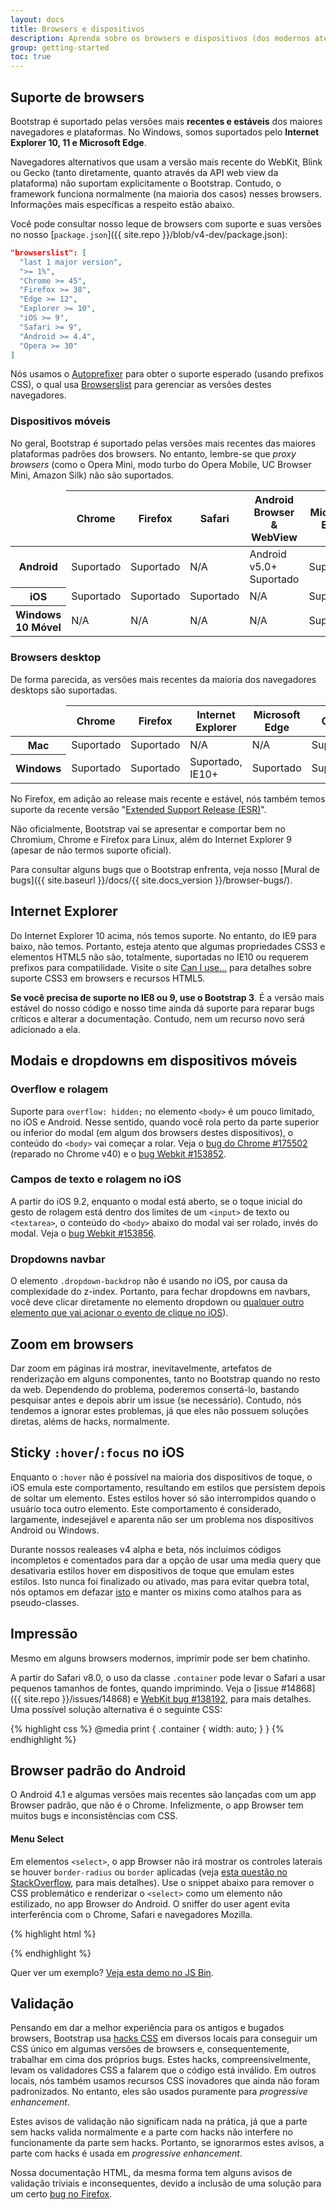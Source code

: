 ```yaml
---
layout: docs
title: Browsers e dispositivos
description: Aprenda sobre os browsers e dispositivos (dos modernos até os antigos) que suportam o Bootstrap, incluindo quirks e bugs conhecidos, em cada.
group: getting-started
toc: true
---
```


## Suporte de browsers

Bootstrap é suportado pelas versões mais **recentes e estáveis** dos maiores navegadores e plataformas. No Windows, somos suportados pelo **Internet Explorer 10, 11 e Microsoft Edge**.

Navegadores alternativos que usam a versão mais recente do WebKit, Blink ou Gecko (tanto diretamente, quanto através da API web view da plataforma) não suportam explicitamente o Bootstrap. Contudo, o framework funciona normalmente (na maioria dos casos) nesses browsers. Informações mais específicas a respeito estão abaixo.

Você pode consultar nosso leque de browsers com suporte e suas versões no nosso [`package.json`]({{ site.repo }}/blob/v4-dev/package.json):

```json
"browserslist": [
  "last 1 major version",
  ">= 1%",
  "Chrome >= 45",
  "Firefox >= 38",
  "Edge >= 12",
  "Explorer >= 10",
  "iOS >= 9",
  "Safari >= 9",
  "Android >= 4.4",
  "Opera >= 30"
]
```

Nós usamos o [Autoprefixer](https://github.com/postcss/autoprefixer) para obter o suporte esperado (usando prefixos CSS), o qual usa [Browserslist](https://github.com/browserslist/browserslist) para gerenciar as versões destes navegadores.

### Dispositivos móveis

No geral, Bootstrap é suportado pelas versões mais recentes das maiores plataformas padrões dos browsers. No entanto, lembre-se que _proxy browsers_ (como o Opera Mini, modo turbo do Opera Mobile, UC Browser Mini, Amazon Silk) não são suportados.

<table class="table table-bordered table-striped">
  <thead>
    <tr>
      <td></td>
      <th>Chrome</th>
      <th>Firefox</th>
      <th>Safari</th>
      <th>Android Browser &amp; WebView</th>
      <th>Microsoft Edge</th>
    </tr>
  </thead>
  <tbody>
    <tr>
      <th scope="row">Android</th>
      <td class="text-success">Suportado</td>
      <td class="text-success">Suportado</td>
      <td class="text-muted">N/A</td>
      <td class="text-success">Android v5.0+ Suportado</td>
      <td class="text-success">Suportado</td>
    </tr>
    <tr>
      <th scope="row">iOS</th>
      <td class="text-success">Suportado</td>
      <td class="text-success">Suportado</td>
      <td class="text-success">Suportado</td>
      <td class="text-muted">N/A</td>
      <td class="text-success">Suportado</td>
    </tr>
    <tr>
      <th scope="row">Windows 10 Móvel</th>
      <td class="text-muted">N/A</td>
      <td class="text-muted">N/A</td>
      <td class="text-muted">N/A</td>
      <td class="text-muted">N/A</td>
      <td class="text-success">Suportado</td>
    </tr>
  </tbody>
</table>

### Browsers desktop

De forma parecida, as versões mais recentes da maioria dos navegadores desktops são suportadas.

<table class="table table-bordered table-striped">
  <thead>
    <tr>
      <td></td>
      <th>Chrome</th>
      <th>Firefox</th>
      <th>Internet Explorer</th>
      <th>Microsoft Edge</th>
      <th>Opera</th>
      <th>Safari</th>
    </tr>
  </thead>
  <tbody>
    <tr>
      <th scope="row">Mac</th>
      <td class="text-success">Suportado</td>
      <td class="text-success">Suportado</td>
      <td class="text-muted">N/A</td>
      <td class="text-muted">N/A</td>
      <td class="text-success">Suportado</td>
      <td class="text-success">Suportado</td>
    </tr>
    <tr>
      <th scope="row">Windows</th>
      <td class="text-success">Suportado</td>
      <td class="text-success">Suportado</td>
      <td class="text-success">Suportado, IE10+</td>
      <td class="text-success">Suportado</td>
      <td class="text-success">Suportado</td>
      <td class="text-danger">Not Suportado</td>
    </tr>
  </tbody>
</table>

No Firefox, em adição ao release mais recente e estável, nós também temos suporte da recente versão "[Extended Support Release (ESR)](https://www.mozilla.org/en-US/firefox/organizations/#faq)".

Não oficialmente, Bootstrap vai se apresentar e comportar bem no Chromium, Chrome e Firefox para Linux, além do Internet Explorer 9 (apesar de não termos suporte oficial).

Para consultar alguns bugs que o Bootstrap enfrenta, veja nosso [Mural de bugs]({{ site.baseurl }}/docs/{{ site.docs_version }}/browser-bugs/).

## Internet Explorer

Do Internet Explorer 10 acima, nós temos suporte. No entanto, do IE9 para baixo, não temos. Portanto, esteja atento que algumas propriedades CSS3 e elementos HTML5 não são, totalmente, suportadas no IE10 ou requerem prefixos para compatilidade. Visite o site [Can I use...](https://caniuse.com/) para detalhes sobre suporte CSS3 em browsers e recursos HTML5.

**Se você precisa de suporte no IE8 ou 9, use o Bootstrap 3**. É a versão mais estável do nosso código e nosso time ainda dá suporte para reparar bugs críticos e alterar a documentação. Contudo, nem um recurso novo será adicionado a ela.

## Modais e dropdowns em dispositivos móveis

### Overflow e rolagem

Suporte para `overflow: hidden;` no elemento `<body>` é um pouco limitado, no iOS e Android. Nesse sentido, quando você rola perto da parte superior ou inferior do modal (em algum dos browsers destes dispositivos), o conteúdo do `<body>` vai começar a rolar. Veja o [bug do Chrome #175502](https://bugs.chromium.org/p/chromium/issues/detail?id=175502) (reparado no Chrome v40) e o [bug Webkit #153852](https://bugs.webkit.org/show_bug.cgi?id=153852).

### Campos de texto e rolagem no iOS

A partir do iOS 9.2, enquanto o modal está aberto, se o toque inicial do gesto de rolagem está dentro dos limites de um `<input>` de texto ou `<textarea>`, o conteúdo do `<body>` abaixo do modal vai ser rolado, invés do modal. Veja o [bug Webkit #153856](https://bugs.webkit.org/show_bug.cgi?id=153856).

### Dropdowns navbar

O elemento `.dropdown-backdrop` não é usando no iOS, por causa da complexidade do z-index. Portanto, para fechar dropdowns em navbars, você deve clicar diretamente no elemento dropdown ou [qualquer outro elemento que vai acionar o evento de clique no iOS](https://developer.mozilla.org/en-US/docs/Web/Events/click#Safari_Mobile)).

## Zoom em browsers

Dar zoom em páginas irá mostrar, inevitavelmente, artefatos de renderização em alguns componentes, tanto no Bootstrap quando no resto da web. Dependendo do problema, poderemos consertá-lo, bastando pesquisar antes e depois abrir um issue (se necessário). Contudo, nós tendemos a ignorar estes problemas, já que eles não possuem soluções diretas, aléms de hacks, normalmente.

## Sticky `:hover`/`:focus` no iOS

Enquanto o `:hover` não é possível na maioria dos dispositivos de toque, o iOS emula este comportamento, resultando em estilos que persistem depois de soltar um elemento. Estes estilos hover só são interrompidos quando o usuário toca outro elemento. Este comportamento é considerado, largamente, indesejável e aparenta não ser um problema nos dispositivos Android ou Windows.

Durante nossos realeases v4 alpha e beta, nós incluímos códigos incompletos e comentados para dar a opção de usar uma media query que desativaria estilos hover em dispositivos de toque que emulam estes estilos. Isto nunca foi finalizado ou ativado, mas para evitar quebra total, nós optamos em defazar [isto](https://github.com/twbs/mq4-hover-shim) e manter os mixins como atalhos para as pseudo-classes.

## Impressão

Mesmo em alguns browsers modernos, imprimir pode ser bem chatinho.

A partir do Safari v8.0, o uso da classe `.container` pode levar o Safari a usar pequenos tamanhos de fontes, quando imprimindo. Veja o [issue #14868]({{ site.repo }}/issues/14868) e [WebKit bug #138192](https://bugs.webkit.org/show_bug.cgi?id=138192), para mais detalhes. Uma possível solução alternativa é o seguinte CSS:

{% highlight css %}
@media print {
  .container {
    width: auto;
  }
}
{% endhighlight %}

## Browser padrão do Android

O Android 4.1 e algumas versões mais recentes são lançadas com um app Browser padrão, que não é o Chrome. Infelizmente, o app Browser tem muitos bugs e inconsistências com CSS.

#### Menu Select

Em elementos `<select>`, o app Browser não irá mostrar os controles laterais se houver `border-radius` ou `border` aplicadas (veja [esta questão no StackOverflow](https://stackoverflow.com/questions/14744437/html-select-box-not-showing-drop-down-arrow-on-android-version-4-0-when-set-with), para mais detalhes). Use o snippet abaixo para remover o CSS problemático e renderizar o `<select>` como um elemento não estilizado, no app Browser do Android. O sniffer do user agent evita interferência com o Chrome, Safari e navegadores Mozilla.

{% highlight html %}
<script>
$(function () {
  var nua = navigator.userAgent
  var isAndroid = (nua.indexOf('Mozilla/5.0') > -1 && nua.indexOf('Android ') > -1 && nua.indexOf('AppleWebKit') > -1 && nua.indexOf('Chrome') === -1)
  if (isAndroid) {
    $('select.form-control').removeClass('form-control').css('width', '100%')
  }
})
</script>
{% endhighlight %}

Quer ver um exemplo? [Veja esta demo no JS Bin](http://jsbin.com/OyaqoDO/2).

## Validação

Pensando em dar a melhor experiência para os antigos e bugados browsers, Bootstrap usa [hacks CSS](http://browserhacks.com/) em diversos locais para conseguir um CSS único em algumas versões de browsers e, consequentemente, trabalhar em cima dos próprios bugs. Estes hacks, compreensivelmente, levam os validadores CSS a falarem que o código está inválido. Em outros locais, nós também usamos recursos CSS inovadores que ainda não foram padronizados. No entanto, eles são usados puramente para _progressive enhancement_.

Estes avisos de validação não significam nada na prática, já que a parte sem hacks valida normalmente e a parte com hacks não interfere no funcionamente da parte sem hacks. Portanto, se ignorarmos estes avisos, a parte com hacks é usada em _progressive enhancement_.

Nossa documentação HTML, da mesma forma tem alguns avisos de validação triviais e inconsequentes, devido a inclusão de uma solução para um certo [bug no Firefox](https://bugzilla.mozilla.org/show_bug.cgi?id=654072).
